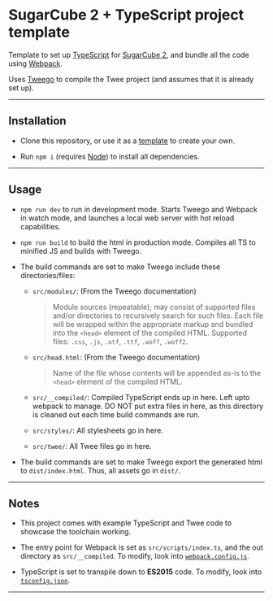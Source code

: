 # SugarCube 2 + TypeScript project template

Template to set up [TypeScript](https://www.typescriptlang.org/) for [SugarCube 2](https://www.motoslave.net/sugarcube/2/), and bundle all the code using [Webpack](https://webpack.js.org/).

Uses [Tweego](https://www.motoslave.net/tweego/) to compile the Twee project (and assumes that it is already set up).

---

## Installation

- Clone this repository, or use it as a [template](https://docs.github.com/en/github/creating-cloning-and-archiving-repositories/creating-a-repository-from-a-template) to create your own.

- Run `npm i` (requires [Node](https://nodejs.org/en/)) to install all dependencies.

---

## Usage


- `npm run dev` to run in development mode. Starts Tweego and Webpack in watch mode, and launches a local web server with hot reload capabilities.

- `npm run build` to build the html in production mode. Compiles all TS to minified JS and builds with Tweego.

- The build commands are set to make Tweego include these directories/files:

	- `src/modules/`: (From the Tweego documentation)
		> Module sources (repeatable); may consist of supported files and/or directories to recursively search for such files. Each file will be wrapped within the appropriate markup and bundled into the `<head>` element of the compiled HTML. Supported files: `.css`, `.js`, `.otf`, `.ttf`, `.woff`, `.woff2`.

	- `src/head.html`: (From the Tweego documentation)
		> Name of the file whose contents will be appended as-is to the `<head>` element of the compiled HTML.

	- `src/__compiled/`: Compiled TypeScript ends up in here. Left upto webpack to manage. DO NOT put extra files in here, as this directory is cleaned out each time build commands are run.

	- `src/styles/`: All stylesheets go in here.

	- `src/twee/`: All Twee files go in here.

- The build commands are set to make Tweego export the generated html to `dist/index.html`. Thus, all assets go in `dist/`.

---

## Notes

- This project comes with example TypeScript and Twee code to showcase the toolchain working.

- The entry point for Webpack is set as `src/scripts/index.ts`, and the out directory as `src/__compiled`. To modify, look into [`webpack.config.js`](https://webpack.js.org/configuration/).

- TypeScript is set to transpile down to **ES2015** code. To modify, look into [`tsconfig.json`](https://www.typescriptlang.org/tsconfig).

---
